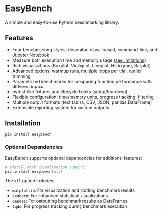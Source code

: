 # EasyBench

A simple and easy-to-use Python benchmarking library.

## Features

- Four benchmarking styles: decorator, class-based, command-line, and Jupyter Notebook
- Measure both execution time and memory usage ([see limitations](usage/class-based.md#memory-measurement-limitations))
- Rich visualizations (Boxplot, Violinplot, Lineplot, Histogram, Barplot)
- Advanced options: warmup runs, multiple loops per trial, outlier trimming
- Parametrized benchmarks for comparing function performance with different inputs
- pytest-like fixtures and lifecycle hooks (setup/teardown)
- Flexible configuration: time/memory units, progress tracking, filtering
- Multiple output formats (text tables, CSV, JSON, pandas.DataFrame)
- Extensible reporting system for custom outputs

## Installation

```bash
pip install easybench
```

### Optional Dependencies

EasyBench supports optional dependencies for additional features:

```bash
# Install with visualization support
pip install easybench[all]
```

The `all` option includes:

- `matplotlib`: For visualization and plotting benchmark results
- `seaborn`: For enhanced statistical visualizations
- `pandas`: For outputting benchmark results as DataFrames
- `tqdm`: For progress tracking during benchmark execution
